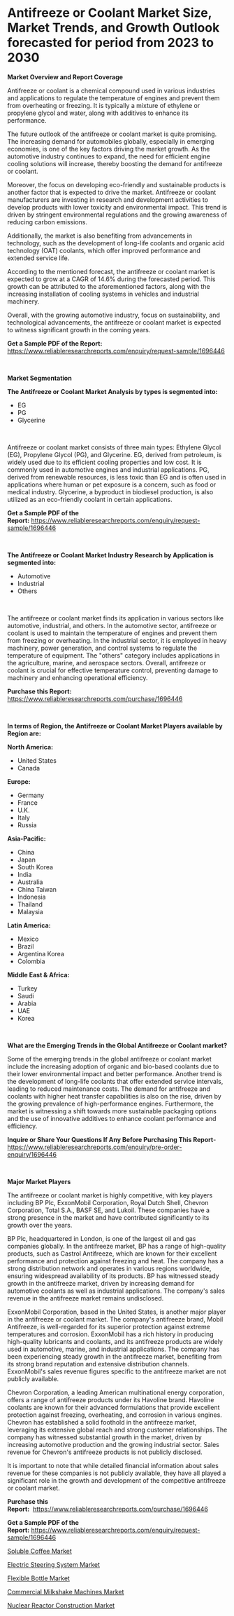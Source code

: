 <p><h1>Antifreeze or Coolant Market Size, Market Trends, and Growth Outlook forecasted for period from 2023 to 2030</h1></p><p><strong>Market Overview and Report Coverage</strong></p>
<p><p>Antifreeze or coolant is a chemical compound used in various industries and applications to regulate the temperature of engines and prevent them from overheating or freezing. It is typically a mixture of ethylene or propylene glycol and water, along with additives to enhance its performance.</p><p>The future outlook of the antifreeze or coolant market is quite promising. The increasing demand for automobiles globally, especially in emerging economies, is one of the key factors driving the market growth. As the automotive industry continues to expand, the need for efficient engine cooling solutions will increase, thereby boosting the demand for antifreeze or coolant.</p><p>Moreover, the focus on developing eco-friendly and sustainable products is another factor that is expected to drive the market. Antifreeze or coolant manufacturers are investing in research and development activities to develop products with lower toxicity and environmental impact. This trend is driven by stringent environmental regulations and the growing awareness of reducing carbon emissions.</p><p>Additionally, the market is also benefiting from advancements in technology, such as the development of long-life coolants and organic acid technology (OAT) coolants, which offer improved performance and extended service life.</p><p>According to the mentioned forecast, the antifreeze or coolant market is expected to grow at a CAGR of 14.6% during the forecasted period. This growth can be attributed to the aforementioned factors, along with the increasing installation of cooling systems in vehicles and industrial machinery.</p><p>Overall, with the growing automotive industry, focus on sustainability, and technological advancements, the antifreeze or coolant market is expected to witness significant growth in the coming years.</p></p>
<p><strong>Get a Sample PDF of the Report:</strong> <a href="https://www.reliableresearchreports.com/enquiry/request-sample/1696446">https://www.reliableresearchreports.com/enquiry/request-sample/1696446</a></p>
<p>&nbsp;</p>
<p><strong>Market Segmentation</strong></p>
<p><strong>The Antifreeze or Coolant Market Analysis by types is segmented into:</strong></p>
<p><ul><li>EG</li><li>PG</li><li>Glycerine</li></ul></p>
<p>&nbsp;</p>
<p><p>Antifreeze or coolant market consists of three main types: Ethylene Glycol (EG), Propylene Glycol (PG), and Glycerine. EG, derived from petroleum, is widely used due to its efficient cooling properties and low cost. It is commonly used in automotive engines and industrial applications. PG, derived from renewable resources, is less toxic than EG and is often used in applications where human or pet exposure is a concern, such as food or medical industry. Glycerine, a byproduct in biodiesel production, is also utilized as an eco-friendly coolant in certain applications.</p></p>
<p><strong>Get a Sample PDF of the Report:</strong>&nbsp;<a href="https://www.reliableresearchreports.com/enquiry/request-sample/1696446">https://www.reliableresearchreports.com/enquiry/request-sample/1696446</a></p>
<p>&nbsp;</p>
<p><strong>The Antifreeze or Coolant Market Industry Research by Application is segmented into:</strong></p>
<p><ul><li>Automotive</li><li>Industrial</li><li>Others</li></ul></p>
<p>&nbsp;</p>
<p><p>The antifreeze or coolant market finds its application in various sectors like automotive, industrial, and others. In the automotive sector, antifreeze or coolant is used to maintain the temperature of engines and prevent them from freezing or overheating. In the industrial sector, it is employed in heavy machinery, power generation, and control systems to regulate the temperature of equipment. The "others" category includes applications in the agriculture, marine, and aerospace sectors. Overall, antifreeze or coolant is crucial for effective temperature control, preventing damage to machinery and enhancing operational efficiency.</p></p>
<p><strong>Purchase this Report:</strong>&nbsp; <a href="https://www.reliableresearchreports.com/purchase/1696446">https://www.reliableresearchreports.com/purchase/1696446</a></p>
<p>&nbsp;</p>
<p><strong>In terms of Region, the Antifreeze or Coolant Market Players available by Region are:</strong></p>
<p>
    <p> <strong> North America: </strong>
        <ul>
            <li>United States</li>
            <li>Canada</li>
        </ul>
        </p> 
    <p> <strong> Europe: </strong>
        <ul>
            <li>Germany</li>
            <li>France</li>
            <li>U.K.</li>
            <li>Italy</li>
            <li>Russia</li>
        </ul>
        </p> 
    <p> <strong> Asia-Pacific: </strong>
        <ul>
            <li>China</li>
            <li>Japan</li>
            <li>South Korea</li>
            <li>India</li>
            <li>Australia</li>
            <li>China Taiwan</li>
            <li>Indonesia</li>
            <li>Thailand</li>
            <li>Malaysia</li>
        </ul>
        </p> 
    <p> <strong> Latin America: </strong>
        <ul>
            <li>Mexico</li>
            <li>Brazil</li>
            <li>Argentina Korea</li>
            <li>Colombia</li>
        </ul>
        </p> 
    <p> <strong> Middle East & Africa: </strong>
        <ul>
            <li>Turkey</li>
            <li>Saudi</li>
            <li>Arabia</li>
            <li>UAE</li>
            <li>Korea</li>
        </ul>
    </p>
    </p>
<p>&nbsp;</p>
<p><strong>What are the Emerging Trends in the Global Antifreeze or Coolant market?</strong></p>
<p><p>Some of the emerging trends in the global antifreeze or coolant market include the increasing adoption of organic and bio-based coolants due to their lower environmental impact and better performance. Another trend is the development of long-life coolants that offer extended service intervals, leading to reduced maintenance costs. The demand for antifreeze and coolants with higher heat transfer capabilities is also on the rise, driven by the growing prevalence of high-performance engines. Furthermore, the market is witnessing a shift towards more sustainable packaging options and the use of innovative additives to enhance coolant performance and efficiency.</p></p>
<p><strong>Inquire or Share Your Questions If Any Before Purchasing This Report</strong>- <a href="https://www.reliableresearchreports.com/enquiry/pre-order-enquiry/1696446">https://www.reliableresearchreports.com/enquiry/pre-order-enquiry/1696446</a></p>
<p>&nbsp;</p>
<p><strong>Major Market Players</strong></p>
<p><p>The antifreeze or coolant market is highly competitive, with key players including BP Plc, ExxonMobil Corporation, Royal Dutch Shell, Chevron Corporation, Total S.A., BASF SE, and Lukoil. These companies have a strong presence in the market and have contributed significantly to its growth over the years.</p><p>BP Plc, headquartered in London, is one of the largest oil and gas companies globally. In the antifreeze market, BP has a range of high-quality products, such as Castrol Antifreeze, which are known for their excellent performance and protection against freezing and heat. The company has a strong distribution network and operates in various regions worldwide, ensuring widespread availability of its products. BP has witnessed steady growth in the antifreeze market, driven by increasing demand for automotive coolants as well as industrial applications. The company's sales revenue in the antifreeze market remains undisclosed.</p><p>ExxonMobil Corporation, based in the United States, is another major player in the antifreeze or coolant market. The company's antifreeze brand, Mobil Antifreeze, is well-regarded for its superior protection against extreme temperatures and corrosion. ExxonMobil has a rich history in producing high-quality lubricants and coolants, and its antifreeze products are widely used in automotive, marine, and industrial applications. The company has been experiencing steady growth in the antifreeze market, benefiting from its strong brand reputation and extensive distribution channels. ExxonMobil's sales revenue figures specific to the antifreeze market are not publicly available.</p><p>Chevron Corporation, a leading American multinational energy corporation, offers a range of antifreeze products under its Havoline brand. Havoline coolants are known for their advanced formulations that provide excellent protection against freezing, overheating, and corrosion in various engines. Chevron has established a solid foothold in the antifreeze market, leveraging its extensive global reach and strong customer relationships. The company has witnessed substantial growth in the market, driven by increasing automotive production and the growing industrial sector. Sales revenue for Chevron's antifreeze products is not publicly disclosed.</p><p>It is important to note that while detailed financial information about sales revenue for these companies is not publicly available, they have all played a significant role in the growth and development of the competitive antifreeze or coolant market.</p></p>
<p><strong>Purchase this Report:</strong>&nbsp;&nbsp;<a href="https://www.reliableresearchreports.com/purchase/1696446">https://www.reliableresearchreports.com/purchase/1696446</a></p>
<p></p>
<p><strong>Get a Sample PDF of the Report:</strong>&nbsp;<a href="https://www.reliableresearchreports.com/enquiry/request-sample/1696446">https://www.reliableresearchreports.com/enquiry/request-sample/1696446</a></p>
<p><p><a href="https://medium.com/@reportprime05/soluble-coffee-market-trends-and-market-analysis-forecasted-for-period-2023-2030-19a63e1c1b4b">Soluble Coffee Market</a></p><p><a href="https://medium.com/@smithazim89098/electric-steering-system-market-comprehensive-assessment-by-type-application-and-geography-213a723c9df3">Electric Steering System Market</a></p><p><a href="https://medium.com/@alicehanson1974/flexible-bottle-market-furnishes-information-on-market-share-market-trends-and-market-growth-9fd852ba3292">Flexible Bottle Market</a></p><p><a href="https://medium.com/@helalkhan4512/commercial-milkshake-machines-market-size-reveals-the-best-marketing-channels-in-global-industry-1d402888b23d">Commercial Milkshake Machines Market</a></p><p><a href="https://medium.com/@jamesday5g/nuclear-reactor-construction-market-comprehensive-assessment-by-type-application-and-geography-d862deca7ff5">Nuclear Reactor Construction Market</a></p></p>
